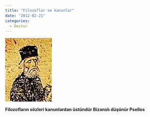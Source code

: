 ```yaml
---
title: "Filozoflar ve kanunlar"
date: "2012-02-21"
categories: 
  - Destur
---
```


[![filozof.jpg](../uploads/2012/02/filozof.jpg)](../uploads/2012/02/filozof.jpg "filozof.jpg")

[](../uploads/2012/02/filozof.jpg "filozof.jpg")**Filozofların sözleri kanunlardan üstündür Bizanslı düşünür Psellos**
